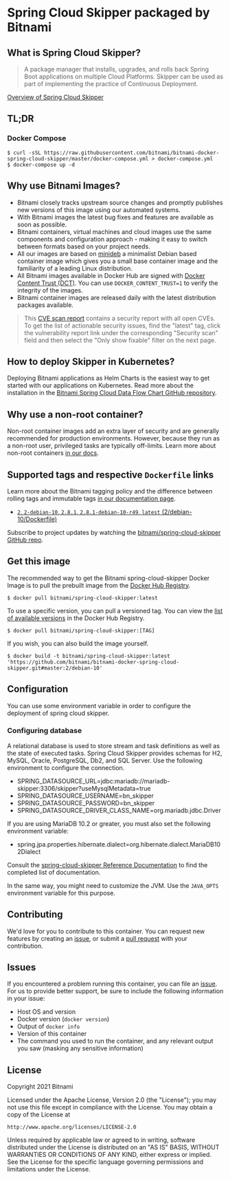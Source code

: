 # Spring Cloud Skipper packaged by Bitnami

## What is Spring Cloud Skipper?

> A package manager that installs, upgrades, and rolls back Spring Boot applications on multiple Cloud Platforms. Skipper can be used as part of implementing the practice of Continuous Deployment.

[Overview of Spring Cloud Skipper](https://github.com/spring-cloud/spring-cloud-skipper)



## TL;DR

### Docker Compose

```console
$ curl -sSL https://raw.githubusercontent.com/bitnami/bitnami-docker-spring-cloud-skipper/master/docker-compose.yml > docker-compose.yml
$ docker-compose up -d
```

## Why use Bitnami Images?

* Bitnami closely tracks upstream source changes and promptly publishes new versions of this image using our automated systems.
* With Bitnami images the latest bug fixes and features are available as soon as possible.
* Bitnami containers, virtual machines and cloud images use the same components and configuration approach - making it easy to switch between formats based on your project needs.
* All our images are based on [minideb](https://github.com/bitnami/minideb) a minimalist Debian based container image which gives you a small base container image and the familiarity of a leading Linux distribution.
* All Bitnami images available in Docker Hub are signed with [Docker Content Trust (DCT)](https://docs.docker.com/engine/security/trust/content_trust/). You can use `DOCKER_CONTENT_TRUST=1` to verify the integrity of the images.
* Bitnami container images are released daily with the latest distribution packages available.


> This [CVE scan report](https://quay.io/repository/bitnami/spring-cloud-skipper?tab=tags) contains a security report with all open CVEs. To get the list of actionable security issues, find the "latest" tag, click the vulnerability report link under the corresponding "Security scan" field and then select the "Only show fixable" filter on the next page.

## How to deploy Skipper in Kubernetes?

Deploying Bitnami applications as Helm Charts is the easiest way to get started with our applications on Kubernetes. Read more about the installation in the [Bitnami Spring Cloud Data Flow Chart GitHub repository](https://github.com/bitnami/charts/tree/master/bitnami/spring-cloud-dataflow).

## Why use a non-root container?

Non-root container images add an extra layer of security and are generally recommended for production environments. However, because they run as a non-root user, privileged tasks are typically off-limits. Learn more about non-root containers [in our docs](https://docs.bitnami.com/tutorials/work-with-non-root-containers/).

## Supported tags and respective `Dockerfile` links

Learn more about the Bitnami tagging policy and the difference between rolling tags and immutable tags [in our documentation page](https://docs.bitnami.com/tutorials/understand-rolling-tags-containers/).


* [`2`, `2-debian-10`, `2.8.1`, `2.8.1-debian-10-r49`, `latest` (2/debian-10/Dockerfile)](https://github.com/bitnami/bitnami-docker-spring-cloud-skipper/blob/2.8.1-debian-10-r49/2/debian-10/Dockerfile)

Subscribe to project updates by watching the [bitnami/spring-cloud-skipper GitHub repo](https://github.com/bitnami/bitnami-docker-spring-cloud-skipper).

## Get this image

The recommended way to get the Bitnami spring-cloud-skipper Docker Image is to pull the prebuilt image from the [Docker Hub Registry](https://hub.docker.com/r/bitnami/spring-cloud-skipper).

```console
$ docker pull bitnami/spring-cloud-skipper:latest
```

To use a specific version, you can pull a versioned tag. You can view the [list of available versions](https://hub.docker.com/r/bitnami/spring-cloud-skipper/tags/) in the Docker Hub Registry.

```console
$ docker pull bitnami/spring-cloud-skipper:[TAG]
```

If you wish, you can also build the image yourself.

```console
$ docker build -t bitnami/spring-cloud-skipper:latest 'https://github.com/bitnami/bitnami-docker-spring-cloud-skipper.git#master:2/debian-10'
```

## Configuration

You can use some environment variable in order to configure the deployment of spring cloud skipper.

### Configuring database

A relational database is used to store stream and task definitions as well as the state of executed tasks. Spring Cloud Skipper provides schemas for H2, MySQL, Oracle, PostgreSQL, Db2, and SQL Server. Use the following environment to configure the connection.

- SPRING_DATASOURCE_URL=jdbc:mariadb://mariadb-skipper:3306/skipper?useMysqlMetadata=true
- SPRING_DATASOURCE_USERNAME=bn_skipper
- SPRING_DATASOURCE_PASSWORD=bn_skipper
- SPRING_DATASOURCE_DRIVER_CLASS_NAME=org.mariadb.jdbc.Driver

If you are using MariaDB 10.2 or greater, you must also set the following environment variable:

- spring.jpa.properties.hibernate.dialect=org.hibernate.dialect.MariaDB102Dialect

Consult the [spring-cloud-skipper Reference Documentation](https://docs.spring.io/spring-cloud-skipper/docs/current/reference/htmlsingle/#_local_platform_configuration) to find the completed list of documentation.

In the same way, you might need to customize the JVM. Use the `JAVA_OPTS` environment variable for this purpose.

## Contributing

We'd love for you to contribute to this container. You can request new features by creating an [issue](https://github.com/bitnami/bitnami-docker-spring-cloud-skipper/issues), or submit a [pull request](https://github.com/bitnami/bitnami-docker-spring-cloud-skipper/pulls) with your contribution.

## Issues

If you encountered a problem running this container, you can file an [issue](https://github.com/bitnami/bitnami-docker-spring-cloud-skipper/issues/new). For us to provide better support, be sure to include the following information in your issue:

- Host OS and version
- Docker version (`docker version`)
- Output of `docker info`
- Version of this container
- The command you used to run the container, and any relevant output you saw (masking any sensitive information)

## License

Copyright 2021 Bitnami

Licensed under the Apache License, Version 2.0 (the "License");
you may not use this file except in compliance with the License.
You may obtain a copy of the License at

    http://www.apache.org/licenses/LICENSE-2.0

Unless required by applicable law or agreed to in writing, software
distributed under the License is distributed on an "AS IS" BASIS,
WITHOUT WARRANTIES OR CONDITIONS OF ANY KIND, either express or implied.
See the License for the specific language governing permissions and
limitations under the License.
